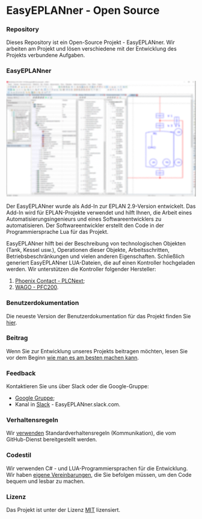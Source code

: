# EasyEPLANner - Open Source

### Repository
Dieses Repository ist ein Open-Source Projekt - EasyEPLANner.
Wir arbeiten am Projekt und lösen verschiedene mit der Entwicklung des Projekts verbundene Aufgaben.

### EasyEPLANner
![](../user_manual/images/EasyEPLANnerPreview.png)

Der EasyEPLANner wurde als Add-In zur EPLAN 2.9-Version entwickelt. Das Add-In wird für EPLAN-Projekte verwendet und hilft Ihnen, die Arbeit eines Automatisierungsingenieurs und eines Softwareentwicklers zu automatisieren. Der Softwareentwickler erstellt den Code in der Programmiersprache Lua für das Projekt.

EasyEPLANner hilft bei der Beschreibung von technologischen Objekten (Tank, Kessel usw.), Operationen dieser Objekte, Arbeitsschritten, Betriebsbeschränkungen und vielen anderen Eigenschaften. Schließlich generiert EasyEPLANner LUA-Dateien, die auf einen Kontroller hochgeladen werden. Wir unterstützen die Kontroller folgender Hersteller:

1. [Phoenix Contact - PLCNext](https://github.com/plcnext);
2. [WAGO - PFC200](https://github.com/WAGO).

### Benutzerdokumentation
Die neueste Version der Benutzerdokumentation für das Projekt finden Sie [hier](../user_manual/ReadMe.md).

### Beitrag
Wenn Sie zur Entwicklung unseres Projekts beitragen möchten, lesen Sie vor dem Beginn [wie man es am besten machen kann](../contributing.md).

### Feedback
Kontaktieren Sie uns über Slack oder die Google-Gruppe:
* [Google Gruppe](https://groups.google.com/forum/#!forum/EasyEPLANner);
* Kanal in [Slack](https://slack.com) - EasyEPLANner.slack.com.

### Verhaltensregeln
Wir [verwenden](../CODE_OF_CONDUCT.md)
Standardverhaltensregeln (Kommunikation), die vom GitHub-Dienst bereitgestellt werden.

### Codestil
Wir verwenden C# - und LUA-Programmiersprachen für die Entwicklung. Wir haben [eigene Vereinbarungen](../codestyle.md), die Sie befolgen müssen, um den Code bequem und lesbar zu machen.


### Lizenz
Das Projekt ist unter der Lizenz [MIT](../../LICENSE.txt) lizensiert.
